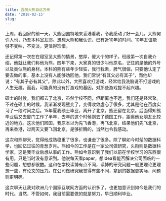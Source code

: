 ```yaml
---
title: 吾朋大熊自远方来
date: '2018-02-15'
slug: 
---
```


上周，我回家的前一天，大熊回国特地来香港看我，令我感动了好一会儿。大熊何许人也，乃吾本科室友耶。想想大熊和我认识，已有近10年的时间。10年友谊能够不变味，不变淡，更值得珍惜。

还记得第一次在在寝室见大熊的情景，憨厚，傻大个的样子。班级第一次自我介绍，他就让我们称他为熊。四年下来，大家真的很少叫他原名，记住的是他的外号以及类似熊的身材。本科的熊有些年少轻狂，我行我素，脾气很倔，只要他认定了要去做的事，基本上没有人能够劝回他。我们常说“有其父必有其子”，而他却说：“有其子必有其父”。除此以外，大熊喜欢打游戏，经常给我洗脑说不打游戏的人生无趣。而我，可能真的没有打游戏的基因，对那些游戏提不起兴趣。

硕士的时候，我们都去了北京，虽然学校不同，但距离也不远，我们还是经常聚。不过在硕士的时候，我渐渐发现熊变了，变得收敛虚心了很多，尤其是他在百度实习了一段时间之后。15年夏我硕士毕业，离开了北京，熊还留在北京。后面得知熊毕业后又去厦门工作了半年，去年的这个时候则去了德国工作，距离他女朋友比较近的地方。这次他们回国，我原本以为先飞香港，再飞北京，结果他们先飞北京，再来香港，过两天又要飞回北京，是够折腾的，当然也令我感动。

这次和熊聊天，觉得他成熟稳重了很多，也谦逊了很多。除了聊如今时髦的数据科学，也回忆过往的青葱岁月。熊如今的工作是在一家公司做研究，头衔则是数据科学家，这是我毕业后想从事的工作。熊如今意识到了我们以前在学校学习的东西很有用，只是当时没有意识到。他说每天看paper，想idea看能否解决公司面临的一些问题，想想都很酷。这和在学校读博有点不同，读博的研究问题一般更理论更理想一些，有论文的压力。在公司做研究我觉得有些不同，拿到的数据更实际，问题则更明确。

这次聊天让我对欧洲几个国家互联网方面的认识多了，也更加意识到如今是我们的时代。当然，不管如何，我目前需要做的就是努力，早日顺利毕业。


